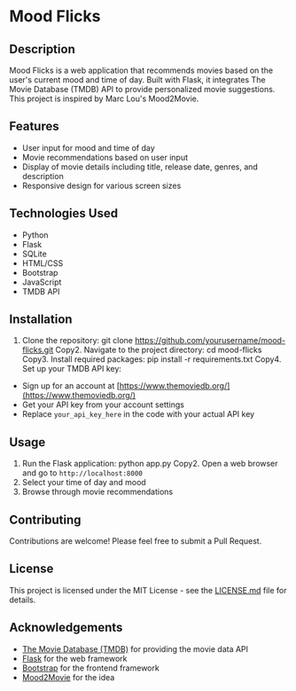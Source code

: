# Mood Flicks

## Description

Mood Flicks is a web application that recommends movies based on the user's current mood and time of day. Built with Flask, it integrates The Movie Database (TMDB) API to provide personalized movie suggestions.
This project is inspired by Marc Lou's Mood2Movie.

## Features

- User input for mood and time of day
- Movie recommendations based on user input
- Display of movie details including title, release date, genres, and description
- Responsive design for various screen sizes

## Technologies Used

- Python
- Flask
- SQLite
- HTML/CSS
- Bootstrap
- JavaScript
- TMDB API

## Installation

1. Clone the repository:
   git clone https://github.com/yourusername/mood-flicks.git
   Copy2. Navigate to the project directory:
   cd mood-flicks
   Copy3. Install required packages:
   pip install -r requirements.txt
   Copy4. Set up your TMDB API key:

- Sign up for an account at [https://www.themoviedb.org/](https://www.themoviedb.org/)
- Get your API key from your account settings
- Replace `your_api_key_here` in the code with your actual API key

## Usage

1. Run the Flask application:
   python app.py
   Copy2. Open a web browser and go to `http://localhost:8000`
2. Select your time of day and mood
3. Browse through movie recommendations

## Contributing

Contributions are welcome! Please feel free to submit a Pull Request.

## License

This project is licensed under the MIT License - see the [LICENSE.md](LICENSE.md) file for details.

## Acknowledgements

- [The Movie Database (TMDB)](https://www.themoviedb.org/) for providing the movie data API
- [Flask](https://flask.palletsprojects.com/) for the web framework
- [Bootstrap](https://getbootstrap.com/) for the frontend framework
- [Mood2Movie](https://mood2movie.com/) for the idea
